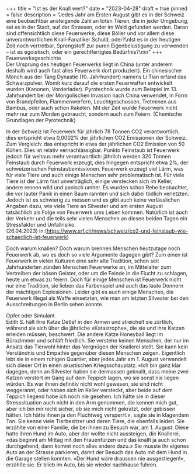 +++
title = "Ist es der Knall wert?"
date = "2023-04-28"
draft = true
pinned = false
description = "Jedes Jahr am Ersten August gibt es in der Schweiz eine beobachtbar ansteigende Zahl an toten Tieren, die in jeder Umgebung, sei es in der Stadt, auf der Strassen, oder im Wald gefunden werden. Daran sind offensichtlich diese Feuerwerke, diese Böller und vor allem diese unverantwortlichen Knall-Fanatiker Schuld, oder?\nIst es in der heutigen Zeit noch vertretbar, Sprengstoff zur puren Eigenbelustigung zu verwenden – ist es egoistisch, oder ein gerechtfertigtes Bedürfnis?\n\n"
+++
Feuerwerksgeschichte\
Der Ursprung des heutigen Feuerwerks liegt in China (unter anderem deshalb wird auch fast alles Feuerwerk dort produziert). Ein chinesischer Mönch aus der Tang Dynastie (10. Jahrhundert) namens Li Tian erfand das Schwarzpulver. Womit kurz darauf die ersten Feuerwaffen entwickelt wurden (Kanonen, Vorderlader). Pyrotechnik wurde zum Beispiel im 13. Jahrhundert bei der Mongolischen Invasion nach China verwendet, in Form von Brandpfeilen, Flammenwerfern, Leuchtgeschossen, Tretminen aus Bambus, oder auch schon Raketen. Mit der Zeit wurde Feuerwerk nicht mehr nur zum Morden gebraucht, sondern auch zum Feiern. (Chemische Grundlagen der Pyrotechnik)

In der Schweiz ist Feuerwerk für jährlich 78 Tonnen CO2 verantwortlich, dies entspricht etwa 0,0002% der jährlichen CO2 Emissionen der Schweiz. Zum Vergleich: das entspricht in etwa der jährlichen CO2 Emission von 50 Kühen. Dies ist relativ vernachlässigbar. Punkto Feinstaub ist Feuerwerk jedoch für weitaus mehr verantwortlich: jährlich werden 320 Tonnen Feinstaub durch Feuerwerk erzeugt, dies hingegen entspricht etwa 2%, der schweizerischen Feinstaubemissionen. Feuerwerk erzeugt viel Lärm, was für viele Tiere und auch einige Menschen sehr problematisch ist. Für viele Tiere ist der Lärm fast unverträglich, einige verstecken sich im Keller, andere rennen wild und panisch umher. Es wurden schon Rehe beobachtet, die vor lauter Panik in einen Baum rannten und sich dabei tödlich verletzten. Jedoch ist es schwierig zu messen und es gibt auch keine verlässlichen Angaben dazu, wie viele Tiere an Silvester und am ersten August tatsächlich als Folge von Feuerwerk ums Leben kommen. Natürlich ist auch der Verkehr und die teils sehr vielen Menschen an diesen beiden Tagen ein Stressfaktor und Unfallrisiko.\
(26.04.2023) in:(<https://www.srf.ch/news/schweiz/co2-und-feinstaub-wie-schaedlich-ist-feuerwerk>)

Doch warum knallen?
Doch warum brennen Menschen heutzutage noch Feuerwerk ab, wo es doch so viele Argumente dagegen gibt? Zum einen ist Feuerwerk in vielen Kulturen eine sehr alte Tradition, schon seit Jahrhunderten zünden Menschen Feuerwerke an, im Mittelalter zum Vertreiben der bösen Geister, oder um die Feinde in die Flucht zu schlagen, heute um etwas zu feiern.
Doch für einige Menschen ist Feuerwerk nicht nur eine Tradition, sie lieben das Farbenspiel und auch das laute Donnern der mächtigen Explosionen. Leider gibt es auch einige Menschen, die Feuerwerk illegal als Waffe einsetzten, wie man am letzten Silvester bei den Ausschreitungen in Berlin sehen konnte. 

Opfer oder Simulant\
Edith S. hält ihre Katze Detlef in den Armen und streichelt sie zärtlich, während sie sich über die jährliche «Katastrophe», die sie und ihre Katzen erleiden müssen, beschwert. Die andere Katze Honeyball liegt im Bürozimmer und schläft friedlich. Sie verstehe keinen Menschen, der nur im Ansatz das Tierwohl hinter das Vergnügen der Knallerei stellt. Sie kann kein Verständnis und Empathie gegenüber diesen Menschen zeigen. Eigentlich lebt sie in einem ruhigen Quartier, aber jedes Jahr am 1. August verwandelt sich dieser Ort in einen akustischen Kriegsschauplatz. 
«Ich bin ganz klar dagegen, denn an Silvester haben sie dermassen geknallt, dass meine zwei Katzen verstört im Gang auf dem Teppich lagen, wo sie sonst nie liegen würden. Es war ihnen definitiv nicht wohl gewesen, sie sind nicht weggerannt, oder haben sich im Keller versteckt, aber beide auf dem Teppich liegend habe ich noch nie gesehen. Ich hätte sie in dieser Stresssituation auch nicht in den Arm genommen, die kennen mich gut, aber ich bin mir nicht sicher, ob sie mich nicht gekratzt, oder gebissen hätten. Ich hätte ihnen ja den Fluchtweg versperrt.», sagte sie in klagendem Ton. 
Sie kenne viele Tierbesitzer und deren Tiere, die ebenfalls leiden.
Sie erzählte von einer Familie, die bei ihnen zu Besuch war, am 1. August. Diese hatte ihren Hund im Auto, aber der wollte nicht aussteigen, die Knallerei, «das beginnt am Mittag mit den Frauenfürzen und das knallt ja auch schon durchgehend, dann kommt noch alles andere dazu.» Sie musste ihr eigenes Auto an der Strasse parkieren, damit der Besuch das Auto mit dem Hund in die Garage stellen konnten. «Der Hund wäre draussen nie ausgestiegen!», erzählte sie. Er blieb im Auto, bis sie wieder nachhause fuhren.